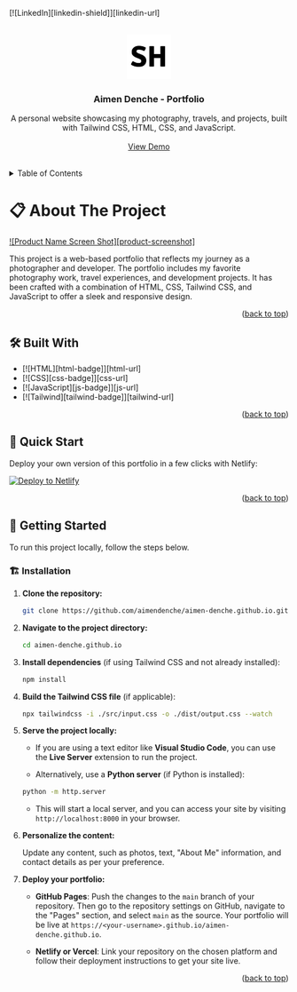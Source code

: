 <!-- Improved compatibility of back to top link -->

<a name="readme-top"></a>

<!-- PROJECT SHIELDS -->
[![LinkedIn][linkedin-shield]][linkedin-url]

<!-- PROJECT LOGO -->
<br />
<div align="center">
  <a href="https://github.com/aimendenche/aimen-denche.github.io">
    <img src="dist/assets/Logo.jpg" alt="Logo" width="80" height="80">
  </a>

  <h3 align="center">Aimen Denche - Portfolio</h3>

  <p align="center">
    A personal website showcasing my photography, travels, and projects, built with Tailwind CSS, HTML, CSS, and JavaScript.
    <br />
    <br />
    <a href="https://aimendenche.github.io/aimen-denche.github.io/">View Demo</a>
    <br />
    <br />
  </p>
</div>

<!-- TABLE OF CONTENTS -->
<details>
  <summary>Table of Contents</summary>
  <ol>
    <li><a href="#about-the-project">About The Project</a></li>
    <li>
      <a href="#built-with">Built With</a>
      <ul>
        <li><a href="#html-badge">HTML</a></li>
        <li><a href="#css-badge">CSS</a></li>
        <li><a href="#js-badge">JavaScript</a></li>
        <li><a href="#tailwind-badge">Tailwind CSS</a></li>
      </ul>
    </li>
    <li><a href="#quick-start">Quick Start</a></li>
    <li><a href="#getting-started">Getting Started</a>
      <ul>
        <li><a href="#installation">Installation</a></li>
      </ul>
    </li>
    <li><a href="#license">License</a></li>
    <li><a href="#contact">Contact</a></li>
    <li><a href="#acknowledgments">Acknowledgments</a></li>
  </ol>
</details>

<!-- ABOUT THE PROJECT -->

# 📋 About The Project <a name="about-the-project"></a>

[![Product Name Screen Shot][product-screenshot]](https://github.com/aimendenche/aimen-denche.github.io)

This project is a web-based portfolio that reflects my journey as a photographer and developer. The portfolio includes my favorite photography work, travel experiences, and development projects. It has been crafted with a combination of HTML, CSS, Tailwind CSS, and JavaScript to offer a sleek and responsive design.

<p align="right">(<a href="#readme-top">back to top</a>)</p>

## 🛠️ Built With <a name="built-with"></a>

- [![HTML][html-badge]][html-url]
- [![CSS][css-badge]][css-url]
- [![JavaScript][js-badge]][js-url]
- [![Tailwind][tailwind-badge]][tailwind-url]

<p align="right">(<a href="#readme-top">back to top</a>)</p>

## 🚀 Quick Start <a name="quick-start"></a>

Deploy your own version of this portfolio in a few clicks with Netlify:

[<img src="https://www.netlify.com/img/deploy/button.svg" alt="Deploy to Netlify" />](https://app.netlify.com/start/deploy?repository=https://github.com/aimendenche/aimen-denche.github.io.git)
<p align="right">(<a href="#readme-top">back to top</a>)</p>

## 🎯 Getting Started <a name="getting-started"></a>

To run this project locally, follow the steps below.

### 🏗️ Installation <a name="installation"></a>

1. **Clone the repository:**

    ```sh
    git clone https://github.com/aimendenche/aimen-denche.github.io.git
    ```

2. **Navigate to the project directory:**

    ```sh
    cd aimen-denche.github.io
    ```

3. **Install dependencies** (if using Tailwind CSS and not already installed):

    ```sh
    npm install
    ```

4. **Build the Tailwind CSS file** (if applicable):

    ```sh
    npx tailwindcss -i ./src/input.css -o ./dist/output.css --watch
    ```

5. **Serve the project locally:**

   - If you are using a text editor like **Visual Studio Code**, you can use the **Live Server** extension to run the project.
   
   - Alternatively, use a **Python server** (if Python is installed):

    ```sh
    python -m http.server
    ```

   - This will start a local server, and you can access your site by visiting `http://localhost:8000` in your browser.

6. **Personalize the content:**

   Update any content, such as photos, text, "About Me" information, and contact details as per your preference.

7. **Deploy your portfolio:**

   - **GitHub Pages**: Push the changes to the `main` branch of your repository. Then go to the repository settings on GitHub, navigate to the "Pages" section, and select `main` as the source. Your portfolio will be live at `https://<your-username>.github.io/aimen-denche.github.io`.
   
   - **Netlify or Vercel**: Link your repository on the chosen platform and follow their deployment instructions to get your site live.

<p align="right">(<a href="#readme-top">back to top</a>)</p>